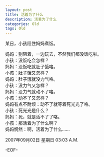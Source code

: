 ```yaml
---
layout: post
title: 活着为了什么
description: 活着为了什么
categories: Old
tags: Old
---
```

某日，小孩阻住妈妈煮饭。  
  
妈妈：别阻着，一边玩去，不然我们都没饭吃啦。  
小孩：没饭吃会怎样？  
妈妈：没饭吃就肚子饿咯。  
小孩：肚子饿又怎样？  
妈妈：肚子饿就没力气咯。  
小孩：没力气又怎样？  
妈妈：没力气就动不了咯。  
小孩：动不了又怎样？  
妈妈有点不耐烦：动不了就等着死光光了咯。  
小孩：死光光是什么？  
妈妈：死，就是活不了了咯。  
小孩：那活着为了什么啊？  
妈妈惘然：啊，活着为了什么......

2007年09月02日 星期日  03:03 A.M.

-EOF-